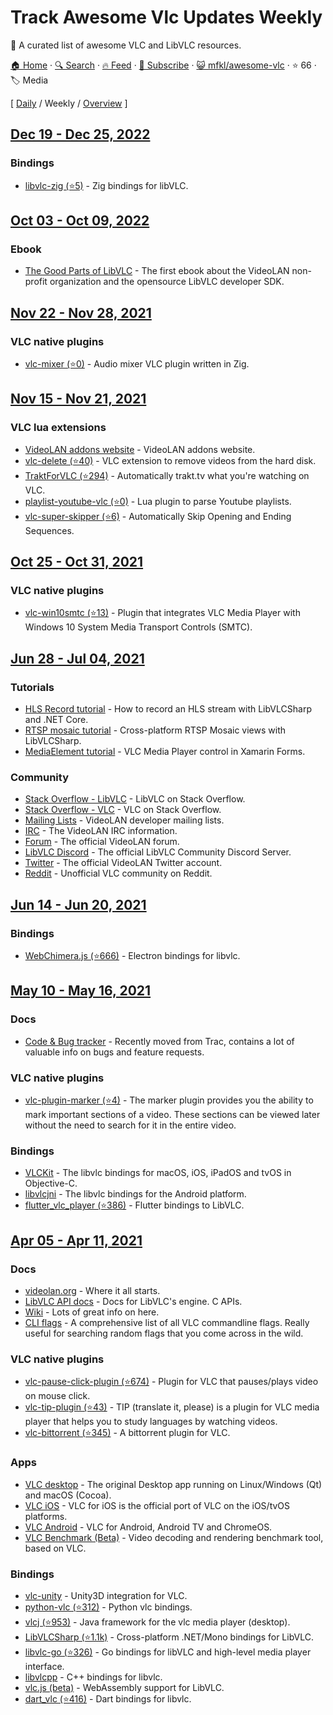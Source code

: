 # Track Awesome Vlc Updates Weekly

👻 A curated list of awesome VLC and LibVLC resources. 

[🏠 Home](/README.md) · [🔍 Search](https://www.trackawesomelist.com/search/) · [🔥 Feed](https://www.trackawesomelist.com/mfkl/awesome-vlc/week/rss.xml) · [📮 Subscribe](https://trackawesomelist.us17.list-manage.com/subscribe?u=d2f0117aa829c83a63ec63c2f&id=36a103854c) · [😺 mfkl/awesome-vlc](https://github.com/mfkl/awesome-vlc) · ⭐ 66 · 🏷️ Media

[ [Daily](/content/mfkl/awesome-vlc/README.md) / Weekly / [Overview](/content/mfkl/awesome-vlc/readme/README.md) ]

## [Dec 19 - Dec 25, 2022](/content/2022/51/README.md)

### Bindings

*   [libvlc-zig (⭐5)](https://github.com/kassane/libvlc-zig) - Zig bindings for libVLC.

## [Oct 03 - Oct 09, 2022](/content/2022/40/README.md)

### Ebook

*   [The Good Parts of LibVLC](https://mfkl.gumroad.com/l/libvlc-good-parts) - The first ebook about the VideoLAN non-profit organization and the opensource LibVLC developer SDK.

## [Nov 22 - Nov 28, 2021](/content/2021/47/README.md)

### VLC native plugins

*   [vlc-mixer (⭐0)](https://github.com/lachie/vlc-mixer) - Audio mixer VLC plugin written in Zig.

## [Nov 15 - Nov 21, 2021](/content/2021/46/README.md)

### VLC lua extensions

*   [VideoLAN addons website](https://addons.videolan.org/browse/) - VideoLAN addons website.
*   [vlc-delete (⭐40)](https://github.com/surrim/vlc-delete) - VLC extension to remove videos from the hard disk.
*   [TraktForVLC (⭐294)](https://github.com/XaF/TraktForVLC) - Automatically trakt.tv what you're watching on VLC.
*   [playlist-youtube-vlc (⭐0)](https://github.com/Abstraxt-AA/playlist-youtube-vlc) - Lua plugin to parse Youtube playlists.
*   [vlc-super-skipper (⭐6)](https://github.com/Trevelopment/vlc-super-skipper) - Automatically Skip Opening and Ending Sequences.

## [Oct 25 - Oct 31, 2021](/content/2021/43/README.md)

### VLC native plugins

*   [vlc-win10smtc (⭐13)](https://github.com/spmn/vlc-win10smtc) - Plugin that integrates VLC Media Player with Windows 10 System Media Transport Controls (SMTC).

## [Jun 28 - Jul 04, 2021](/content/2021/26/README.md)

### Tutorials

*   [HLS Record tutorial](https://mfkl.github.io/hls/2018/10/10/How-to-record-HLS-stream-with-LibVLCSharp-and-.NET-Core.html) - How to record an HLS stream with LibVLCSharp and .NET Core.
*   [RTSP mosaic tutorial](https://mfkl.github.io/libvlc/rtsp/xamarin/forms/2018/12/05/crossplatform-RTSP-mosaic-views-with-libvlcsharp.html) - Cross-platform RTSP Mosaic views with LibVLCSharp.
*   [MediaElement tutorial](https://doumer.me/vlc-media-player-in-xamarinforms-alternative-avplayer-andmediaplayer) - VLC Media Player control in Xamarin Forms.

### Community

*   [Stack Overflow - LibVLC](https://stackoverflow.com/questions/tagged/libvlc) - LibVLC on Stack Overflow.
*   [Stack Overflow - VLC](https://stackoverflow.com/questions/tagged/vlc) - VLC on Stack Overflow.
*   [Mailing Lists](https://www.videolan.org/support/lists.html) - VideoLAN developer mailing lists.
*   [IRC](https://wiki.videolan.org/Contact_VideoLAN/#IRC) - The VideoLAN IRC information.
*   [Forum](https://forum.videolan.org/) - The official VideoLAN forum.
*   [LibVLC Discord](https://discord.gg/3h3K3JF) - The official LibVLC Community Discord Server.
*   [Twitter](https://twitter.com/videolan) - The official VideoLAN Twitter account.
*   [Reddit](https://www.reddit.com/r/vlc) - Unofficial VLC community on Reddit.

## [Jun 14 - Jun 20, 2021](/content/2021/24/README.md)

### Bindings

*   [WebChimera.js (⭐666)](https://github.com/RSATom/WebChimera.js) - Electron bindings for libvlc.

## [May 10 - May 16, 2021](/content/2021/19/README.md)

### Docs

*   [Code & Bug tracker](https://code.videolan.org/videolan/vlc/-/issues) - Recently moved from Trac, contains a lot of valuable info on bugs and feature requests.

### VLC native plugins

*   [vlc-plugin-marker (⭐4)](https://github.com/nemosharma6/vlc-plugin-marker) - The marker plugin provides you the ability to mark important sections of a video. These sections can be viewed later without the need to search for it in the entire video.

### Bindings

*   [VLCKit](https://code.videolan.org/videolan/VLCKit) - The libvlc bindings for macOS, iOS, iPadOS and tvOS in Objective-C.
*   [libvlcjni](https://code.videolan.org/videolan/vlc-android/-/tree/master/libvlc) - The libvlc bindings for the Android platform.
*   [flutter\_vlc\_player (⭐386)](https://github.com/solid-software/flutter_vlc_player) - Flutter bindings to LibVLC.

## [Apr 05 - Apr 11, 2021](/content/2021/14/README.md)

### Docs

*   [videolan.org](https://www.videolan.org/) - Where it all starts.
*   [LibVLC API docs](https://videolan.videolan.me/vlc/group__libvlc.html) - Docs for LibVLC's engine. C APIs.
*   [Wiki](https://wiki.videolan.org/) - Lots of great info on here.
*   [CLI flags](https://wiki.videolan.org/VLC_command-line_help) - A comprehensive list of all VLC commandline flags. Really useful for searching random flags that you come across in the wild.

### VLC native plugins

*   [vlc-pause-click-plugin (⭐674)](https://github.com/nurupo/vlc-pause-click-plugin) - Plugin for VLC that pauses/plays video on mouse click.
*   [vlc-tip-plugin (⭐43)](https://github.com/aklexel/vlc-tip-plugin) - TIP (translate it, please) is a plugin for VLC media player that helps you to study languages by watching videos.
*   [vlc-bittorrent (⭐345)](https://github.com/johang/vlc-bittorrent) - A bittorrent plugin for VLC.

### Apps

*   [VLC desktop](https://code.videolan.org/videolan/vlc) - The original Desktop app running on Linux/Windows (Qt) and macOS (Cocoa).
*   [VLC iOS](https://code.videolan.org/videolan/vlc-ios) - VLC for iOS is the official port of VLC on the iOS/tvOS platforms.
*   [VLC Android](https://code.videolan.org/videolan/vlc-android) - VLC for Android, Android TV and ChromeOS.
*   [VLC Benchmark (Beta)](https://code.videolan.org/videolan/vlc-bench) - Video decoding and rendering benchmark tool, based on VLC.

### Bindings

*   [vlc-unity](https://code.videolan.org/videolan/vlc-unity) - Unity3D integration for VLC.
*   [python-vlc (⭐312)](https://github.com/oaubert/python-vlc) - Python vlc bindings.
*   [vlcj (⭐953)](https://github.com/caprica/vlcj) -  Java framework for the vlc media player (desktop).
*   [LibVLCSharp (⭐1.1k)](https://github.com/videolan/libvlcsharp) - Cross-platform .NET/Mono bindings for LibVLC.
*   [libvlc-go (⭐326)](https://github.com/adrg/libvlc-go) - Go bindings for libVLC and high-level media player interface.
*   [libvlcpp](https://code.videolan.org/videolan/libvlcpp/) - C++ bindings for libvlc.
*   [vlc.js (beta)](https://code.videolan.org/jbk/vlc.js) - WebAssembly support for LibVLC.
*   [dart\_vlc (⭐416)](https://github.com/alexmercerind/dart_vlc) - Dart bindings for libvlc.